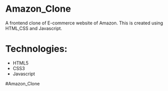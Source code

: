 # Amazon_Clone
A frontend clone of E-commerce website of Amazon. This is created using HTML,CSS and Javascript. 

# Technologies:
* HTML5
* CSS3
* Javascript

#Amazon_Clone 
 
 
